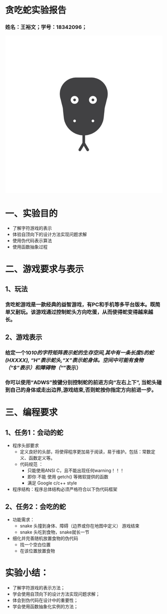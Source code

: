 #  贪吃蛇实验报告
### 姓名：王裕文；学号：18342096；


![](images/52.jpg)



# 一、实验目的
* 了解字符游戏的表示
* 体验自顶向下的设计方法实现问题求解
* 使用伪代码表示算法
* 使用函数抽象过程
# 二、游戏要求与表示
## 1、玩法
### 贪吃蛇游戏是一款经典的益智游戏，有PC和手机等多平台版本。既简单又耐玩。该游戏通过控制蛇头方向吃蛋，从而使得蛇变得越来越长。
## 2、游戏表示
### 给定一个10*10的字符矩阵表示蛇的生存空间,其中有一条长度5的蛇(HXXXX), “H”表示蛇头,“X”表示蛇身体。空间中可能有食物（“$”表示）和障碍物（“*”表示）
### 你可以使用“ADWS”按键分别控制蛇的前进方向“左右上下”, 当蛇头碰到自己的身体或走出边界,游戏结束,否则蛇按你指定方向前进一步。
# 三、编程要求
## 1、任务1：会动的蛇
* 程序头部要求
  * 定义良好的头部，将使得程序更加易于阅读，易于维护。包括：常数定义、函数定义等。
  * 代码规范 ：
    * 只能使用ANSI C，且不能出现任何warning！！！ 
    * 即你 不能 使用 getch() 等微软提供的函数
    * 满足 Google c/c++ style
* 程序结构：程序总体结构必须严格符合以下伪代码框架 
## 2、任务2：会吃的蛇
* 功能需求： 
  * snake 头撞到身体、障碍（边界或你在地图中定义） 游戏结束
  * snake 头吃到食物，snake就长一节
* 细化并完善随机放置食物的伪代码 
  * 找一个空白位置
  * 在该位置放置食物

# 实验小结：
* 了解字符游戏的表示方法；
* 学会使用自顶向下的设计方法实现问题求解；
* 体会到伪代码在设计中的重要性；
* 学会使用函数抽象化实例的方法；